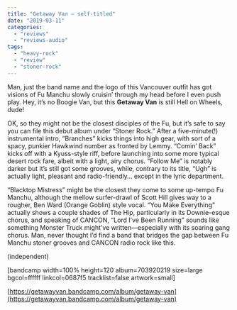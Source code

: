 ```yaml
---
title: "Getaway Van – self-titled"
date: "2019-03-11"
categories: 
  - "reviews"
  - "reviews-audio"
tags: 
  - "heavy-rock"
  - "review"
  - "stoner-rock"
---
```


Man, just the band name and the logo of this Vancouver outfit has got visions of Fu Manchu slowly cruisin’ through my head before I even push play. Hey, it’s no Boogie Van, but this **Getaway Van** is still Hell on Wheels, dude!

OK, so they might not be the closest disciples of the Fu, but it’s safe to say you can file this debut album under “Stoner Rock.” After a five-minute(!) instrumental intro, “Branches” kicks things into high gear, with sort of a spacy, punkier Hawkwind number as fronted by Lemmy. “Comin’ Back” kicks off with a Kyuss-style riff, before launching into some more typical desert rock fare, albeit with a light, airy chorus. “Follow Me” is notably darker but it’s still got some grooves, while, contrary to its title, “Ugh” is actually light, pleasant and radio-friendly… except in the lyric department.

“Blacktop Mistress” might be the closest they come to some up-tempo Fu Manchu, although the mellow surfer-drawl of Scott Hill gives way to a rougher, Ben Ward (Orange Goblin) style vocal. “You Make Everything” actually shows a couple shades of The Hip, particularly in its Downie-esque chorus, and speaking of CANCON, “Lord I’ve Been Running” sounds like something Monster Truck might’ve written—especially with its soaring gang chorus. Man, never thought I’d find a band that bridges the gap between Fu Manchu stoner grooves and CANCON radio rock like this.

(independent)

\[bandcamp width=100% height=120 album=703920219 size=large bgcol=ffffff linkcol=0687f5 tracklist=false artwork=small\]

[https://getawayvan.bandcamp.com/album/getaway-van](https://getawayvan.bandcamp.com/album/getaway-van)
